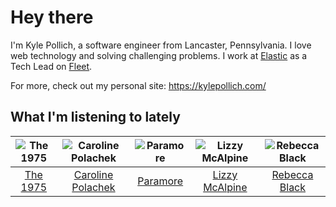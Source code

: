 # Hey there


I'm Kyle Pollich, a software engineer from Lancaster, Pennsylvania. I love web technology and solving challenging problems.
I work at [Elastic](https://www.elastic.co/) as a Tech Lead on [Fleet](https://www.elastic.co/guide/en/fleet/current/fleet-overview.html).

For more, check out my personal site: https://kylepollich.com/

## What I'm listening to lately

<!-- begin artists -->
  |![The 1975](https://i.scdn.co/image/ab6761610000f17889348336354096fd4e36ca73)|![Caroline Polachek](https://i.scdn.co/image/ab6761610000f178d06f948216f34ea0298aef43)|![Paramore](https://i.scdn.co/image/ab6761610000f178b10c34546a4ca2d7faeb8865)|![Lizzy McAlpine](https://i.scdn.co/image/ab6761610000f178b10e2b618880f429a3967185)|![Rebecca Black](https://i.scdn.co/image/ab6761610000f178bf844e5b817300d60d61986d)|
  |:---:|:---:|:---:|:---:|:---:|
  |[The 1975](https://open.spotify.com/artist/3mIj9lX2MWuHmhNCA7LSCW)|[Caroline Polachek](https://open.spotify.com/artist/4Ge8xMJNwt6EEXOzVXju9a)|[Paramore](https://open.spotify.com/artist/74XFHRwlV6OrjEM0A2NCMF)|[Lizzy McAlpine](https://open.spotify.com/artist/1GmsPCcpKgF9OhlNXjOsbS)|[Rebecca Black](https://open.spotify.com/artist/3Vl9fyKMIdLMswk8ai3mm9)|
<!-- end artists -->
